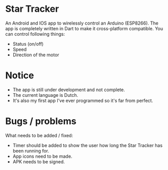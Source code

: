 # Star Tracker

An Android and IOS app to wirelessly control an Arduino (ESP8266).
The app is completely written in Dart to make it cross-platform compatible.
You can control following things:
- Status (on/off)
- Speed
- Direction of the motor

# Notice

- The app is still under development and not complete.
- The current language is Dutch.
- It's also my first app I've ever programmed so it's far from perfect.

# Bugs / problems

What needs to be added / fixed:

- Timer should be added to show the user how long the Star Tracker has been running for.
- App icons need to be made.
- APK needs to be signed.

